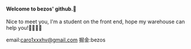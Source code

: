 #### Welcome to bezos' github.🎉

Nice to meet you, I'm a student on the front end, hope my warehouse can help you!👋🏻👋🏻

email:caro1xxxhv@gmail.com
掘金:bezos
